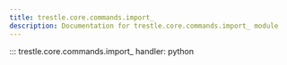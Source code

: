 ```yaml
---
title: trestle.core.commands.import_
description: Documentation for trestle.core.commands.import_ module
---
```


::: trestle.core.commands.import\_
handler: python
